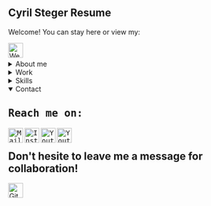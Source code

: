
Cyril Steger Resume
-
Welcome! You can stay here or view my: 
<div>
  <p align="left">
    <a href="https://cyril-steger.infinityfreeapp.com/?i=1" target="blank"><img align="left"
         src="https://img.shields.io/badge/cyril.steger.cz-website-4ACBD6.svg?style=for-the-badge"
         alt="Website link" height="30"/></a>
</p>
</br>
</div>
</br>

<details>
 <summary>About me</summary>
<div>
<h2 align="left"> Who am I?</h2>
<ul>
  <li>Hi, I’m Cyril Steger a Computer Science student.</li><br>
  <li>I am a dedicated Computer Science student with a strong passion for creating web applications with state-of-the-art technologies </li><br>
  <li>Occasionaly I like to code in other languages such as C, C++, Kotlin etc. </li><br>
  <li>I'm always looking for new solutions with a keen eye for detail and concise code and think outside of the box.</li>
</ul>
  P.S. When I'm not developing I do ANY physical activity (Run. Bike. Swim. Repeat).
</div>
</details>

<details>
 <summary>Work</summary>
<div>
<h2 align="left">My Showreel</h2>
   <p align="left">
      <a href="https://ipf-industry.com" target="blank"><img align="left"
         src="https://img.shields.io/badge/IPF_Industry-21759B.svg?style=for-the-badge&logo=Wordpress&logoColor=white"
         alt="site link" height="30"/></a>
    </p>
  <p align="left">
      <a href="https://chat-medic.vercel.app/" target="blank"><img align="left"
         src="https://img.shields.io/badge/Chat_Medic_SvelteKit-FF3E00.svg?style=for-the-badge&logo=Svelte&logoColor=white"
         alt="site link" height="30"/></a>
    </p>
  <p align="left">
      <a href="https://age-era.netlify.app" target="blank"><img align="left"
         src="https://img.shields.io/badge/Age_Era_Gatsby-663399.svg?style=for-the-badge&logo=Gatsby&logoColor=white"
         alt="site link" height="30"/></a>
    </p>
  <p align="left">
      <a href="https://cyril-webapp.infinityfreeapp.com" target="blank"><img align="left"
         src="https://img.shields.io/badge/PW_Manager_Bootstrap-7952B3.svg?style=for-the-badge&logo=Bootstrap&logoColor=white"
         alt="site link" height="30"/></a>
    </p>
  <br>
  <br>
</div>
</details>
</details>
<details>
  <summary>Skills</summary>
  <div>
  <h2 align="left"> I'm currently learning: 📖</h2>
    
  - [ ] ![](https://img.shields.io/badge/SvelteKit-informational?style=flat&logo=svelte&logoColor=black&color=ffffff)
  - [ ] ![](https://img.shields.io/badge/React-informational?style=flat&logo=react&logoColor=black&color=ffffff)
  - [ ] ![](https://img.shields.io/badge/NextJs,&nbsp;ExpressJS,&nbsp;Gatsby-informational?style=flat&logo=nextdotjs&logoColor=black&color=ffffff)
  - [ ] ![](https://img.shields.io/badge/Docker,&nbsp;Linode&nbsp;MySQL-informational?style=flat&logo=docker&logoColor=black&color=ffffff) (Backend Development)
  - [ ] ![](https://img.shields.io/badge/Kotlin-informational?style=flat&logo=FKotlin3&logoColor=purple&color=ffffff)
  - [x] ![](https://img.shields.io/badge/C,C++-informational?style=flat&logo=FKotlin3&logoColor=purple&color=ffffff)
  - [x] ![](https://img.shields.io/badge/-CSS,&nbsp;SCSS-informational?style=flat&logo=css3&logoColor=blue&color=ffffff) (Frontend Dev)
  - [x] ![](https://img.shields.io/badge/JavaScript-informational?style=flat&logo=JavaScript&logoColor=yellow&color=ffffff)
  </div>
</details>
<details open>
  <summary>Contact</summary>
  <samp>
    <h2 align="left">Reach me on:</h2>
    <p align="left">
      <a href="https://mailto:steger.cyril@gmail.com" target="blank"><img align="left"
         src="https://img.shields.io/badge/Gmail-005FF9.svg?style=for-the-badge&logo=Gmail&logoColor=white"
         alt="Mail link" height="30"/></a>
    </p>
    <p align="left">
    <a href="https://www.instagram.com/cyril.steger/" target="blank"><img align="left"
         src="https://img.shields.io/badge/instagram-E4405F.svg?style=for-the-badge&logo=Instagram&logoColor=black"
         alt="Instagram link" height="30"/></a>
    </p>
    <p align="left">
    <a href="https://www.youtube.com/user/cyrilsteger" target="blank"><img align="left"
         src="https://img.shields.io/badge/youtube-FF0000.svg?style=for-the-badge&logo=Youtube&logoColor=black"
         alt="Youtube link" height="30"/></a>
    </p>
    <p align="left">
    <a href="https://www.behance.net/cyrilsteger" target="blank"><img align="left"
         src="https://img.shields.io/badge/behance-1769FF.svg?style=for-the-badge&logo=Behance&logoColor=black"
         alt="Youtube link" height="30"/></a>
    </p>
    </br>
  </samp>
  </details>
  </details>

Don't hesite to leave me a message for collaboration!
  -
  <a href="https://github.com/nightguarder?tab=repositories&q=&type=public&language=&sort=?" target="blank"><img align="left"
         src="https://img.shields.io/badge/Checkout_my_most_recent_repositories!-20B2AA.svg?style=social&logo=Github&logoColor=black"
         alt="Github repository" height="30"/></a>

